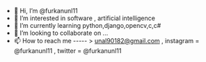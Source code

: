 - 👋 Hi, I’m @furkanunl11
- 👀 I’m interested in software , artificial intelligence
- 🌱 I’m currently learning python,django,opencv,c,c#
- 💞️ I’m looking to collaborate on ...
- 📫 How to reach me ----- > unal90182@gmail.com , instagram = @furkanunl11 , twitter = @furkanunl11

<!---
furkanunl11/furkanunl11 is a ✨ special ✨ repository because its `README.md` (this file) appears on your GitHub profile.
You can click the Preview link to take a look at your changes.
--->
